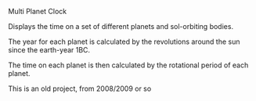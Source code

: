 
Multi Planet Clock

Displays the time on a set of different planets and sol-orbiting bodies.

The year for each planet is calculated by the revolutions around the sun since the earth-year 1BC.

The time on each planet is then calculated by the rotational period of each planet.

This is an old project, from 2008/2009 or so
